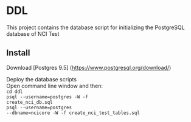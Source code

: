 # DDL

This project contains the database script for initializing the PostgreSQL database of NCI Test

## Install
Download [Postgres 9.5] (https://www.postgresql.org/download/)<br/>

Deploy the database scripts<br/>
Open command line window and then:<br/>
<code>cd ddl</code><br/>
<code>psql --username=postgres -W -f create_nci_db.sql</code><br/>
<code>psql --username=postgres --dbname=ncicore -W -f create_nci_test_tables.sql</code><br/>

